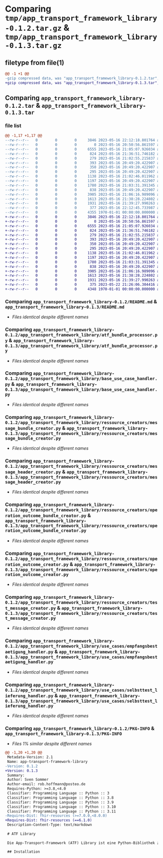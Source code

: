 # Comparing `tmp/app_transport_framework_library-0.1.2.tar.gz` & `tmp/app_transport_framework_library-0.1.3.tar.gz`

## filetype from file(1)

```diff
@@ -1 +1 @@
-gzip compressed data, was "app_transport_framework_library-0.1.2.tar", max compression
+gzip compressed data, was "app_transport_framework_library-0.1.3.tar", max compression
```

## Comparing `app_transport_framework_library-0.1.2.tar` & `app_transport_framework_library-0.1.3.tar`

### file list

```diff
@@ -1,17 +1,17 @@
--rw-r--r--   0        0        0     3846 2023-05-16 22:12:18.801764 app_transport_framework_library-0.1.2/README.md
--rw-r--r--   0        0        0        0 2023-05-16 20:50:56.861597 app_transport_framework_library-0.1.2/app_transport_framework_library/__init__.py
--rw-r--r--   0        0        0     6555 2023-05-16 21:05:07.926034 app_transport_framework_library-0.1.2/app_transport_framework_library/atf_bundle_processor.py
--rw-r--r--   0        0        0      824 2023-05-16 21:36:51.746182 app_transport_framework_library-0.1.2/app_transport_framework_library/base_use_case_handler.py
--rw-r--r--   0        0        0      279 2023-05-16 21:02:55.215837 app_transport_framework_library-0.1.2/app_transport_framework_library/models/bundle_focus_content.py
--rw-r--r--   0        0        0      393 2023-05-16 20:49:20.422907 app_transport_framework_library-0.1.2/app_transport_framework_library/models/empfangsbestaetigung.py
--rw-r--r--   0        0        0      350 2023-05-16 20:49:20.422907 app_transport_framework_library-0.1.2/app_transport_framework_library/models/event.py
--rw-r--r--   0        0        0      295 2023-05-16 20:49:20.422907 app_transport_framework_library-0.1.2/app_transport_framework_library/models/message_to_send.py
--rw-r--r--   0        0        0     1138 2023-05-16 21:02:46.011962 app_transport_framework_library-0.1.2/app_transport_framework_library/ressource_creators/message_bundle_creator.py
--rw-r--r--   0        0        0     1197 2023-05-16 20:49:20.422907 app_transport_framework_library-0.1.2/app_transport_framework_library/ressource_creators/message_header_creator.py
--rw-r--r--   0        0        0     1780 2023-05-16 21:03:31.391345 app_transport_framework_library-0.1.2/app_transport_framework_library/ressource_creators/operation_outcome_bundle_creator.py
--rw-r--r--   0        0        0      838 2023-05-16 20:49:20.422907 app_transport_framework_library-0.1.2/app_transport_framework_library/ressource_creators/operation_outcome_creator.py
--rw-r--r--   0        0        0     3905 2023-05-16 21:06:16.989096 app_transport_framework_library-0.1.2/app_transport_framework_library/ressource_creators/test_message_creator.py
--rw-r--r--   0        0        0     1613 2023-05-16 21:38:28.224802 app_transport_framework_library-0.1.2/app_transport_framework_library/use_cases/empfangsbestaetigung_handler.py
--rw-r--r--   0        0        0     1931 2023-05-16 21:39:27.990263 app_transport_framework_library-0.1.2/app_transport_framework_library/use_cases/selbsttest_lieferung_handler.py
--rw-r--r--   0        0        0      377 2023-05-16 22:12:45.733987 app_transport_framework_library-0.1.2/pyproject.toml
--rw-r--r--   0        0        0     4355 1970-01-01 00:00:00.000000 app_transport_framework_library-0.1.2/PKG-INFO
+-rw-r--r--   0        0        0     3846 2023-05-16 22:12:18.801764 app_transport_framework_library-0.1.3/README.md
+-rw-r--r--   0        0        0        0 2023-05-16 20:50:56.861597 app_transport_framework_library-0.1.3/app_transport_framework_library/__init__.py
+-rw-r--r--   0        0        0     6555 2023-05-16 21:05:07.926034 app_transport_framework_library-0.1.3/app_transport_framework_library/atf_bundle_processor.py
+-rw-r--r--   0        0        0      824 2023-05-16 21:36:51.746182 app_transport_framework_library-0.1.3/app_transport_framework_library/base_use_case_handler.py
+-rw-r--r--   0        0        0      279 2023-05-16 21:02:55.215837 app_transport_framework_library-0.1.3/app_transport_framework_library/models/bundle_focus_content.py
+-rw-r--r--   0        0        0      393 2023-05-16 20:49:20.422907 app_transport_framework_library-0.1.3/app_transport_framework_library/models/empfangsbestaetigung.py
+-rw-r--r--   0        0        0      350 2023-05-16 20:49:20.422907 app_transport_framework_library-0.1.3/app_transport_framework_library/models/event.py
+-rw-r--r--   0        0        0      295 2023-05-16 20:49:20.422907 app_transport_framework_library-0.1.3/app_transport_framework_library/models/message_to_send.py
+-rw-r--r--   0        0        0     1138 2023-05-16 21:02:46.011962 app_transport_framework_library-0.1.3/app_transport_framework_library/ressource_creators/message_bundle_creator.py
+-rw-r--r--   0        0        0     1197 2023-05-16 20:49:20.422907 app_transport_framework_library-0.1.3/app_transport_framework_library/ressource_creators/message_header_creator.py
+-rw-r--r--   0        0        0     1780 2023-05-16 21:03:31.391345 app_transport_framework_library-0.1.3/app_transport_framework_library/ressource_creators/operation_outcome_bundle_creator.py
+-rw-r--r--   0        0        0      838 2023-05-16 20:49:20.422907 app_transport_framework_library-0.1.3/app_transport_framework_library/ressource_creators/operation_outcome_creator.py
+-rw-r--r--   0        0        0     3905 2023-05-16 21:06:16.989096 app_transport_framework_library-0.1.3/app_transport_framework_library/ressource_creators/test_message_creator.py
+-rw-r--r--   0        0        0     1613 2023-05-16 21:38:28.224802 app_transport_framework_library-0.1.3/app_transport_framework_library/use_cases/empfangsbestaetigung_handler.py
+-rw-r--r--   0        0        0     1931 2023-05-16 21:39:27.990263 app_transport_framework_library-0.1.3/app_transport_framework_library/use_cases/selbsttest_lieferung_handler.py
+-rw-r--r--   0        0        0      375 2023-05-22 21:26:06.304416 app_transport_framework_library-0.1.3/pyproject.toml
+-rw-r--r--   0        0        0     4348 1970-01-01 00:00:00.000000 app_transport_framework_library-0.1.3/PKG-INFO
```

### Comparing `app_transport_framework_library-0.1.2/README.md` & `app_transport_framework_library-0.1.3/README.md`

 * *Files identical despite different names*

### Comparing `app_transport_framework_library-0.1.2/app_transport_framework_library/atf_bundle_processor.py` & `app_transport_framework_library-0.1.3/app_transport_framework_library/atf_bundle_processor.py`

 * *Files identical despite different names*

### Comparing `app_transport_framework_library-0.1.2/app_transport_framework_library/base_use_case_handler.py` & `app_transport_framework_library-0.1.3/app_transport_framework_library/base_use_case_handler.py`

 * *Files identical despite different names*

### Comparing `app_transport_framework_library-0.1.2/app_transport_framework_library/ressource_creators/message_bundle_creator.py` & `app_transport_framework_library-0.1.3/app_transport_framework_library/ressource_creators/message_bundle_creator.py`

 * *Files identical despite different names*

### Comparing `app_transport_framework_library-0.1.2/app_transport_framework_library/ressource_creators/message_header_creator.py` & `app_transport_framework_library-0.1.3/app_transport_framework_library/ressource_creators/message_header_creator.py`

 * *Files identical despite different names*

### Comparing `app_transport_framework_library-0.1.2/app_transport_framework_library/ressource_creators/operation_outcome_bundle_creator.py` & `app_transport_framework_library-0.1.3/app_transport_framework_library/ressource_creators/operation_outcome_bundle_creator.py`

 * *Files identical despite different names*

### Comparing `app_transport_framework_library-0.1.2/app_transport_framework_library/ressource_creators/operation_outcome_creator.py` & `app_transport_framework_library-0.1.3/app_transport_framework_library/ressource_creators/operation_outcome_creator.py`

 * *Files identical despite different names*

### Comparing `app_transport_framework_library-0.1.2/app_transport_framework_library/ressource_creators/test_message_creator.py` & `app_transport_framework_library-0.1.3/app_transport_framework_library/ressource_creators/test_message_creator.py`

 * *Files identical despite different names*

### Comparing `app_transport_framework_library-0.1.2/app_transport_framework_library/use_cases/empfangsbestaetigung_handler.py` & `app_transport_framework_library-0.1.3/app_transport_framework_library/use_cases/empfangsbestaetigung_handler.py`

 * *Files identical despite different names*

### Comparing `app_transport_framework_library-0.1.2/app_transport_framework_library/use_cases/selbsttest_lieferung_handler.py` & `app_transport_framework_library-0.1.3/app_transport_framework_library/use_cases/selbsttest_lieferung_handler.py`

 * *Files identical despite different names*

### Comparing `app_transport_framework_library-0.1.2/PKG-INFO` & `app_transport_framework_library-0.1.3/PKG-INFO`

 * *Files 1% similar despite different names*

```diff
@@ -1,20 +1,20 @@
 Metadata-Version: 2.1
 Name: app-transport-framework-library
-Version: 0.1.2
+Version: 0.1.3
 Summary: 
 Author: Sven Sommer
 Author-email: rob.hoffmann@posteo.de
 Requires-Python: >=3.8,<4.0
 Classifier: Programming Language :: Python :: 3
 Classifier: Programming Language :: Python :: 3.8
 Classifier: Programming Language :: Python :: 3.9
 Classifier: Programming Language :: Python :: 3.10
 Classifier: Programming Language :: Python :: 3.11
-Requires-Dist: fhir-resources (>=7.0.0,<8.0.0)
+Requires-Dist: fhir-resources (==6.1.0)
 Description-Content-Type: text/markdown
 
 # ATF Library
 
 Die App-Transport-Framework (ATF) Library ist eine Python-Bibliothek zur Verarbeitung und Handhabung von ATF-Nachrichten (<https://simplifier.net/app-transport-framework>) im FHIR-Format. Die Bibliothek bietet eine einfache Möglichkeit, verschiedene Anwendungsfälle und ihre zugehörigen Handler zu registrieren und zu verwalten.
 
 ## Installation
```


